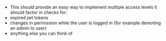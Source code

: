 - This should provide an easy way to implement multiple access levels
it should factor in checks for:
- expired jwt tokens
- changes in permission while the user is logged in (for example demoting an admin to user)
- anything else you can think of